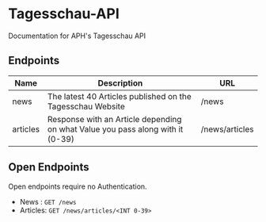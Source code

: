 # Tagesschau-API
Documentation for APH's Tagesschau API

## Endpoints
| Name     | Description                                                                    | URL            |
|----------|--------------------------------------------------------------------------------|----------------|
| news     | The latest 40 Articles published on the Tagesschau Website                     | /news          |
| articles | Response with an Article depending on what Value you pass along with it (0-39) | /news/articles |

## Open Endpoints
Open endpoints require no Authentication.
* News : `GET /news`
* Articles: `GET /news/articles/<INT 0-39>`
